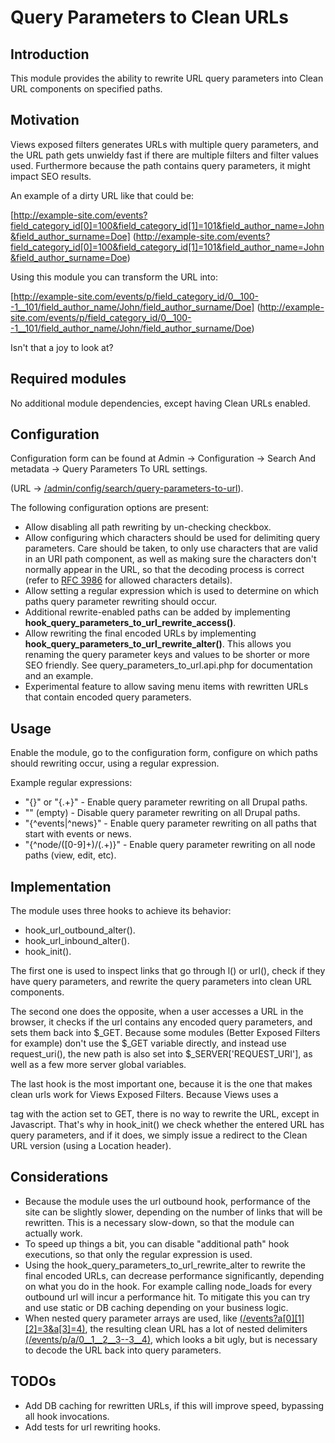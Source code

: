 # Query Parameters to Clean URLs

Introduction
------------
This module provides the ability to rewrite URL query parameters into Clean URL components on specified paths.

Motivation
----------
Views exposed filters generates URLs with multiple query parameters, and the URL path gets unwieldy
fast if there are multiple filters and filter values used. Furthermore because the path contains
query parameters, it might impact SEO results.

An example of a dirty URL like that could be:

[http://example-site.com/events?field_category_id[0]=100&field_category_id[1]=101&field_author_name=John&field_author_surname=Doe]
(http://example-site.com/events?field_category_id[0]=100&field_category_id[1]=101&field_author_name=John&field_author_surname=Doe)

Using this module you can transform the URL into:

[http://example-site.com/events/p/field_category_id/0__100--1__101/field_author_name/John/field_author_surname/Doe]
(http://example-site.com/events/p/field_category_id/0__100--1__101/field_author_name/John/field_author_surname/Doe)

Isn't that a joy to look at?

Required modules
----------------
No additional module dependencies, except having Clean URLs enabled.


Configuration
-------------
Configuration form can be found at Admin -> Configuration -> Search And metadata -> Query Parameters To URL settings.

(URL -> [/admin/config/search/query-parameters-to-url](/admin/config/search/query-parameters-to-url)).

The following configuration options are present:

* Allow disabling all path rewriting by un-checking checkbox.
* Allow configuring which characters should be used for delimiting query parameters. Care should be taken, to only use
 characters that are valid in an URI path component, as well as making sure the characters don't normally appear in
 the URL, so that the decoding process is correct
 (refer to [RFC 3986](https://tools.ietf.org/html/rfc3986#section-3.3) for allowed characters details).
* Allow setting a regular expression which is used to determine on which paths query parameter rewriting should occur.
* Additional rewrite-enabled paths can be added by implementing **hook_query_parameters_to_url_rewrite_access()**.
* Allow rewriting the final encoded URLs by implementing **hook_query_parameters_to_url_rewrite_alter()**.
  This allows you renaming the query parameter keys and values to be shorter or more SEO friendly.
  See query_parameters_to_url.api.php for documentation and an example.
* Experimental feature to allow saving menu items with rewritten URLs that contain encoded query parameters.


Usage
-----
Enable the module, go to the configuration form, configure on which paths should rewriting occur, 
using a regular expression.

Example regular expressions:

* "{}" or "{.+}" - Enable query parameter rewriting on all Drupal paths.
* "" (empty) - Disable query parameter rewriting on all Drupal paths.
* "{^events|^news}" - Enable query parameter rewriting on all paths that start with events or news.
* "{^node/([0-9]+)/(.+)}" - Enable query parameter rewriting on all node paths (view, edit, etc).


Implementation
--------------
The module uses three hooks to achieve its behavior:

* hook_url_outbound_alter().
* hook_url_inbound_alter().
* hook_init().

The first one is used to inspect links that go through l() or url(), check if they have query parameters, 
and rewrite the query parameters into clean URL components.

The second one does the opposite, when a user accesses a URL in the browser, it checks if the url contains any encoded
query parameters, and sets them back into $_GET. Because some modules (Better Exposed Filters for example) 
don't use the $_GET variable directly, and instead use request_uri(), the new path is also set into 
$_SERVER['REQUEST_URI'], as well as a few more server global variables.

The last hook is the most important one, because it is the one that makes clean urls work for Views Exposed Filters. 
Because Views uses a <form> tag with the action set to GET, there is no way to rewrite the URL, except in Javascript. 
That's why in hook_init() we check whether the entered URL has query parameters, and if it does, we simply issue a
redirect to the Clean URL version (using a Location header).


Considerations
--------------
* Because the module uses the url outbound hook, performance of the site can be slightly slower, depending on the 
 number of links that will be rewritten. This is a necessary slow-down, so that the module can actually work.
* To speed up things a bit, you can disable "additional path" hook executions, so that only the regular expression is
 used.
* Using the hook_query_parameters_to_url_rewrite_alter to rewrite the final encoded URLs, can decrease performance
 significantly, depending on what you do in the hook. For example calling node_loads for every outbound url will incur
 a performance hit. To mitigate this you can try and use static or DB caching depending on your business logic.
* When nested query parameter arrays are used, like [(/events?a[0][1][2]=3&a[3]=4)](/events?a[0][1][2]=3&a[3]=4), 
 the resulting clean URL has a lot of nested delimiters [(/events/p/a/0__1__2__3--3__4)](/events/p/a/0__1__2__3--3__4),
 which looks a bit ugly, but is necessary to decode the URL back into query parameters.

TODOs
-----
* Add DB caching for rewritten URLs, if this will improve speed, bypassing all hook invocations.
* Add tests for url rewriting hooks.
